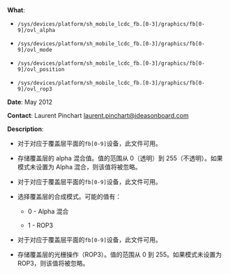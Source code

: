 **What**: 

- `/sys/devices/platform/sh_mobile_lcdc_fb.[0-3]/graphics/fb[0-9]/ovl_alpha`

- `/sys/devices/platform/sh_mobile_lcdc_fb.[0-3]/graphics/fb[0-9]/ovl_mode`

- `/sys/devices/platform/sh_mobile_lcdc_fb.[0-3]/graphics/fb[0-9]/ovl_position`

- `/sys/devices/platform/sh_mobile_lcdc_fb.[0-3]/graphics/fb[0-9]/ovl_rop3`

**Date**: May 2012

**Contact**: Laurent Pinchart <laurent.pinchart@ideasonboard.com>

**Description**: 

- 对于对应于覆盖层平面的`fb[0-9]`设备，此文件可用。

- 存储覆盖层的 alpha 混合值。值的范围从 0（透明）到 255（不透明）。如果模式未设置为 Alpha 混合，则该值将被忽略。

- 对于对应于覆盖层平面的`fb[0-9]`设备，此文件可用。

- 选择覆盖层的合成模式。可能的值有：

    - 0 - Alpha 混合

    - 1 - ROP3

- 对于对应于覆盖层平面的`fb[0-9]`设备，此文件可用。

- 存储覆盖层的光栅操作（ROP3）。值的范围从 0 到 255。如果模式未设置为 ROP3，则该值将被忽略。